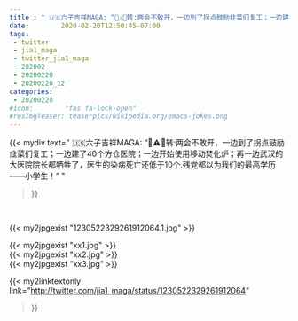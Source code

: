 ```yaml
---
title : " 🇺🇸六子吉祥MAGA: “🦠⚠️🦠转:两会不敢开，一边到了拐点鼓励韭菜们复工；一边建了40个方仓医院；一边开始使用移动焚化炉；再一边武汉的大医院院长都牺牲了，医生的染病死亡还低于10个.残党都以为我们的最高学历——小学生！”  "
date:        2020-02-20T12:50:45-07:00
tags:
 - twitter
 - jia1_maga
 - twitter_jia1_maga
 - 202002
 - 20200220
 - 20200220_12
categories:
 - 20200220
#icon:        "fas fa-lock-open"
#resImgTeaser: teaserpics/wikipedia.org/emacs-jokes.png
---
```


{{< mydiv text=" 🇺🇸六子吉祥MAGA: “🦠⚠️🦠转:两会不敢开，一边到了拐点鼓励韭菜们复工；一边建了40个方仓医院；一边开始使用移动焚化炉；再一边武汉的大医院院长都牺牲了，医生的染病死亡还低于10个.残党都以为我们的最高学历——小学生！”  "
>}}
<br>


 {{< my2jpgexist "1230522329261912064.1.jpg" >}}<br> 

{{< my2jpgexist "xx1.jpg" >}}<br>
{{< my2jpgexist "xx2.jpg" >}}<br>
{{< my2jpgexist "xx3.jpg" >}}<br>


{{< my2linktextonly link="http://twitter.com/jia1_maga/status/1230522329261912064"
>}}


<br>

